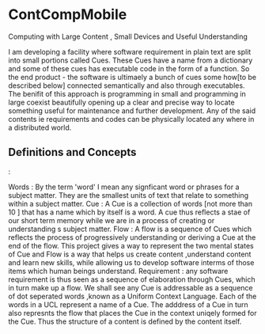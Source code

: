ContCompMobile
==============

Computing with Large Content , Small Devices  and Useful Understanding

I am developing a facility where software requirement in plain text are split into small portions called Cues. These Cues have a name from a dictionary and some of these cues has executable code in the form of a function. So the end product - the software is ultimaely a bunch of cues some how[to be described below] connected semantically and also through executables.
The benifit of this approach is programming in small and programming in large coexist beautifully opening up a clear and precise way to locate something useful for maintenance and further development. Any of the said contents ie requirements and codes can be physically located any where in a distributed world.
<h2>Definitions and Concepts</h2>:
 

Words : By the term 'word' I mean any signficant word or phrases for a subject matter. They are the smallest units of text that relate to something within a subject matter.
Cue : A Cue is a collection of words [not more than 10 ] that has a name which by itself is a word. A cue thus reflects a stae of our short term memory while we are in a process of creating or understanding s subject matter.
Flow : A flow is a sequence of Cues which reflects the process of progressively understanding or deriving a Cue at the end of the flow.
This project  gives a way to represent the two mental states of Cue and Flow is a way that helps us create content ,understand content and learn new skills, while allowing us to develop software interms of those items which human beings understand.
Requirement : any software requirement is thus seen as a sequence of elaboration through Cues, which in turn make up a flow.
We shall see any Cue is addressable as a sequence of dot seperated words ,known as a Uniform Context Language. Each of the words in a UCL represent a name of a Cue.
The adddress of a Cue in turn also represnts the flow that places  the Cue in the context uniqely formed for the Cue. Thus the structure of a content is defined by the content itself.







